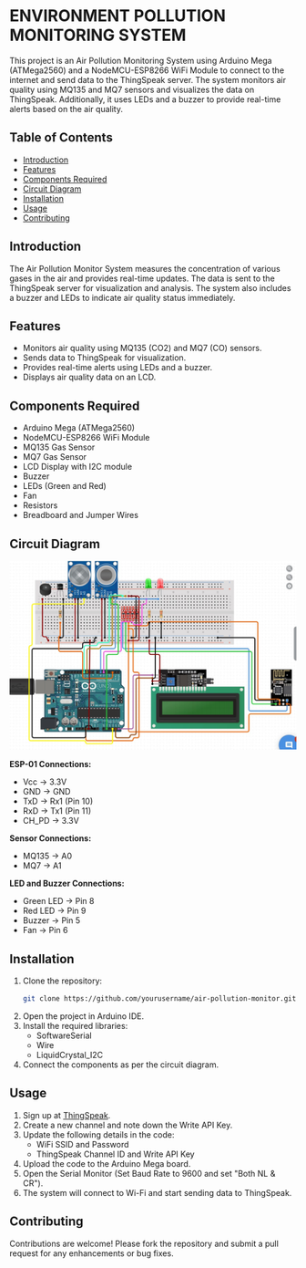 # ENVIRONMENT POLLUTION MONITORING SYSTEM

This project is an Air Pollution Monitoring System using Arduino Mega (ATMega2560) and a NodeMCU-ESP8266 WiFi Module to connect to the internet and send data to the ThingSpeak server. The system monitors air quality using MQ135 and MQ7 sensors and visualizes the data on ThingSpeak. Additionally, it uses LEDs and a buzzer to provide real-time alerts based on the air quality.

## Table of Contents
- [Introduction](#introduction)
- [Features](#features)
- [Components Required](#components-required)
- [Circuit Diagram](#circuit-diagram)
- [Installation](#installation)
- [Usage](#usage)
- [Contributing](#contributing)

## Introduction
The Air Pollution Monitor System measures the concentration of various gases in the air and provides real-time updates. The data is sent to the ThingSpeak server for visualization and analysis. The system also includes a buzzer and LEDs to indicate air quality status immediately.

## Features
- Monitors air quality using MQ135 (CO2) and MQ7 (CO) sensors.
- Sends data to ThingSpeak for visualization.
- Provides real-time alerts using LEDs and a buzzer.
- Displays air quality data on an LCD.

## Components Required
- Arduino Mega (ATMega2560)
- NodeMCU-ESP8266 WiFi Module
- MQ135 Gas Sensor
- MQ7 Gas Sensor
- LCD Display with I2C module
- Buzzer
- LEDs (Green and Red)
- Fan
- Resistors
- Breadboard and Jumper Wires

## Circuit Diagram
![Circuit Diagram](Image/Circuit.jpg) 

**ESP-01 Connections:**
- Vcc -> 3.3V
- GND -> GND
- TxD -> Rx1 (Pin 10)
- RxD -> Tx1 (Pin 11)
- CH_PD -> 3.3V

**Sensor Connections:**
- MQ135 -> A0
- MQ7 -> A1

**LED and Buzzer Connections:**
- Green LED -> Pin 8
- Red LED -> Pin 9
- Buzzer -> Pin 5
- Fan -> Pin 6

## Installation
1. Clone the repository:
    ```bash
    git clone https://github.com/yourusername/air-pollution-monitor.git
    ```
2. Open the project in Arduino IDE.
3. Install the required libraries:
    - SoftwareSerial
    - Wire
    - LiquidCrystal_I2C
4. Connect the components as per the circuit diagram.

## Usage
1. Sign up at [ThingSpeak](https://thingspeak.com).
2. Create a new channel and note down the Write API Key.
3. Update the following details in the code:
    - WiFi SSID and Password
    - ThingSpeak Channel ID and Write API Key
4. Upload the code to the Arduino Mega board.
5. Open the Serial Monitor (Set Baud Rate to 9600 and set "Both NL & CR").
6. The system will connect to Wi-Fi and start sending data to ThingSpeak.

## Contributing
Contributions are welcome! Please fork the repository and submit a pull request for any enhancements or bug fixes.
